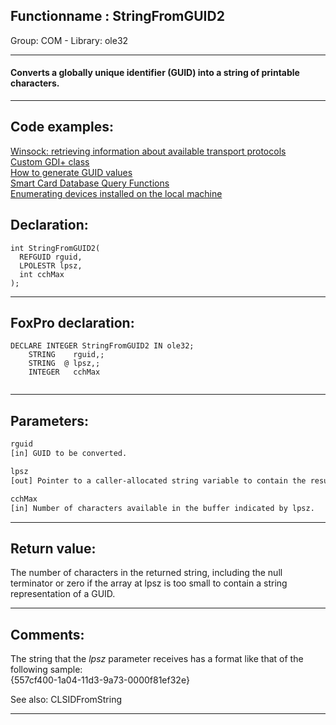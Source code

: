 <link rel="stylesheet" type="text/css" href="../../css/win32api.css">  
<link rel="stylesheet" href="https://cdnjs.cloudflare.com/ajax/libs/font-awesome/4.7.0/css/font-awesome.min.css">

## Functionname : StringFromGUID2
Group: COM - Library: ole32    
***  


#### Converts a globally unique identifier (GUID) into a string of printable characters.
***  


## Code examples:
[Winsock: retrieving information about available transport protocols](../../samples/sample_223.md)  
[Custom GDI+ class](../../samples/sample_450.md)  
[How to generate GUID values](../../samples/sample_456.md)  
[Smart Card Database Query Functions](../../samples/sample_539.md)  
[Enumerating devices installed on the local machine](../../samples/sample_545.md)  

## Declaration:
```foxpro  
int StringFromGUID2(
  REFGUID rguid,
  LPOLESTR lpsz,
  int cchMax
);  
```  
***  


## FoxPro declaration:
```foxpro  
DECLARE INTEGER StringFromGUID2 IN ole32;
	STRING    rguid,;
	STRING  @ lpsz,;
	INTEGER   cchMax
  
```  
***  


## Parameters:
```txt  
rguid
[in] GUID to be converted.

lpsz
[out] Pointer to a caller-allocated string variable to contain the resulting string on return.

cchMax
[in] Number of characters available in the buffer indicated by lpsz.  
```  
***  


## Return value:
The number of characters in the returned string, including the null terminator or zero if the array at lpsz is too small to contain a string representation of a GUID.  
***  


## Comments:
The string that the <Em>lpsz</Em> parameter receives has a format like that of the following sample:  
{557cf400-1a04-11d3-9a73-0000f81ef32e}  
  
See also: CLSIDFromString   
  
***  

